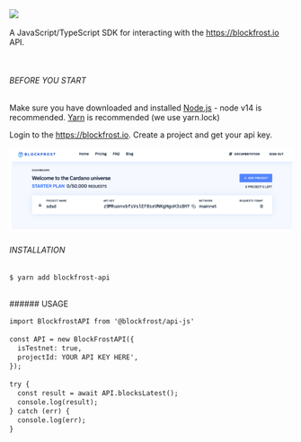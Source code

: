 <img src="https://blockfrost.io/images/logo.svg" width="500">

A JavaScript/TypeScript SDK for interacting with the https://blockfrost.io API.

<br>

###### BEFORE YOU START

Make sure you have downloaded and installed [Node.js](https://nodejs.org/en/download/) - node v14 is recommended.
[Yarn](https://yarnpkg.com/lang/en/docs/install/) is recommended (we use yarn.lock)

Login to the https://blockfrost.io. Create a project and get your api key.

<img src="/docs/screen.png">

<br>

###### INSTALLATION

```
$ yarn add blockfrost-api
```

<br>
###### USAGE

```
import BlockfrostAPI from '@blockfrost/api-js'

const API = new BlockFrostAPI({
  isTestnet: true,
  projectId: YOUR API KEY HERE',
});

try {
  const result = await API.blocksLatest();
  console.log(result);
} catch (err) {
  console.log(err);
}
```
